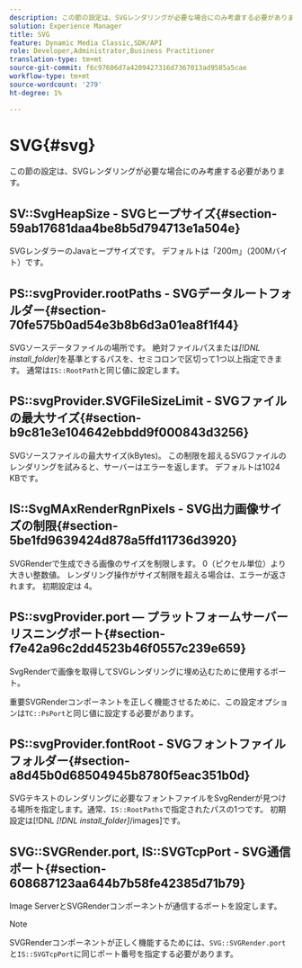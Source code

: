 ```yaml
---
description: この節の設定は、SVGレンダリングが必要な場合にのみ考慮する必要があります。
solution: Experience Manager
title: SVG
feature: Dynamic Media Classic,SDK/API
role: Developer,Administrator,Business Practitioner
translation-type: tm+mt
source-git-commit: f6c97606d7a4209427316d7367013ad9585a5cae
workflow-type: tm+mt
source-wordcount: '279'
ht-degree: 1%

---
```



# SVG{#svg}

この節の設定は、SVGレンダリングが必要な場合にのみ考慮する必要があります。

## SV::SvgHeapSize - SVGヒープサイズ{#section-59ab17681daa4be8b5d794713e1a504e}

SVGレンダラーのJavaヒープサイズです。 デフォルトは「200m」（200Mバイト）です。

## PS::svgProvider.rootPaths - SVGデータルートフォルダー{#section-70fe575b0ad54e3b8b6d3a01ea8f1f44}

SVGソースデータファイルの場所です。 絶対ファイルパスまたは&#x200B;*[!DNL install_folder]*&#x200B;を基準とするパスを、セミコロンで区切って1つ以上指定できます。 通常は`IS::RootPath`と同じ値に設定します。

## PS::svgProvider.SVGFileSizeLimit - SVGファイルの最大サイズ{#section-b9c81e3e104642ebbdd9f000843d3256}

SVGソースファイルの最大サイズ(kBytes)。 この制限を超えるSVGファイルのレンダリングを試みると、サーバーはエラーを返します。 デフォルトは1024 KBです。

## IS::SvgMAxRenderRgnPixels - SVG出力画像サイズの制限{#section-5be1fd9639424d878a5ffd11736d3920}

SVGRenderで生成できる画像のサイズを制限します。 0（ピクセル単位）より大きい整数値。 レンダリング操作がサイズ制限を超える場合は、エラーが返されます。 初期設定は 4。

## PS::svgProvider.port — プラットフォームサーバーリスニングポート{#section-f7e42a96c2dd4523b46f0557c239e659}

SvgRenderで画像を取得してSVGレンダリングに埋め込むために使用するポート。

重要SVGRenderコンポーネントを正しく機能させるために、この設定オプションは`TC::PsPort`と同じ値に設定する必要があります。

## PS::svgProvider.fontRoot - SVGフォントファイルフォルダー{#section-a8d45b0d68504945b8780f5eac351b0d}

SVGテキストのレンダリングに必要なフォントファイルをSvgRenderが見つける場所を指定します。通常、`IS::RootPaths`で指定されたパスの1つです。 初期設定は[!DNL *[!DNL install_folder]*/images]です。

## SVG::SVGRender.port, IS::SVGTcpPort - SVG通信ポート{#section-608687123aa644b7b58fe42385d71b79}

Image ServerとSVGRenderコンポーネントが通信するポートを設定します。

>[!NOTE]
>
>SVGRenderコンポーネントが正しく機能するためには、`SVG::SVGRender.port`と`IS::SVGTcpPort`に同じポート番号を指定する必要があります。

